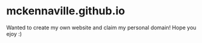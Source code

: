 # mckennaville.github.io

Wanted to create my own website and claim my personal domain! Hope you ejoy :)
